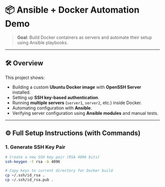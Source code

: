 # 📦 Ansible + Docker Automation Demo

> **Goal**: Build Docker containers as servers and automate their setup using Ansible playbooks.

---

## 🛠️ Overview

This project shows:
- Building a custom **Ubuntu Docker image** with **OpenSSH Server** installed.
- Setting up **SSH key-based authentication**.
- Running **multiple servers** (`server1`, `server2`, etc.) inside Docker.
- Automating configuration with **Ansible**.
- Verifying server configuration using **Ansible modules** and manual tests.

---

## ⚙️ Full Setup Instructions (with Commands)

### 1. Generate SSH Key Pair
```bash
# Create a new SSH key pair (RSA 4096 bits)
ssh-keygen -t rsa -b 4096

# Copy keys to current directory for Docker build
cp ~/.ssh/id_rsa .
cp ~/.ssh/id_rsa.pub .
```
